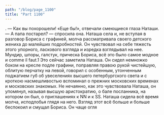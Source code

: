 ```yaml
---
path: "/blog/page_1100"
title: "Part 1100"
---
```


.
— Как вы похорошели!
«Еще бы!», отвечали смеющиеся глаза Наташи.
— А папа постарел? — спросила она. Наташа села и, не вступая в разговор Бориса с графиней, молча рассматривала своего детского жениха до малейших подробностей. Он чувствовал на себе тяжесть этого упорного, ласкового взгляда и изредка взглядывал на нее.
Мундир, шпоры, галстук, прическа Бориса, всё это было самое модное и comme il faut.1 Это сейчас заметила Наташа. Он сидел немножко боком на кресле подле графини, поправляя правою рукой чистейшую, облитую перчатку на левой, говорил с особенным, утонченным поджатием губ об увеселениях высшего петербургского света и с кроткою насмешливостью вспоминал о прежних московских временах и московских знакомых. Не нечаянно, как это чувствовала Наташа, он упомянул, называя высшую аристократию, о бале посланника, на котором он был, о приглашениях к NN и к SS.
Наташа сидела всё время молча, исподлобья глядя на него. Взгляд этот всё больше и больше беспокоил и смущал Бориса. Он чаще огля
